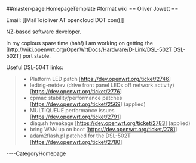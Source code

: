 \#\#master-page:HomepageTemplate \#format wiki == Oliver Jowett ==

Email: \[\[MailTo(oliver AT opencloud DOT com)\]\]

NZ-based software developer.

In my copious spare time (hah!) I am working on getting the
\[<http://wiki.openwrt.org/OpenWrtDocs/Hardware/D-Link/DSL-502T>
DSL-502T\] port stable.

Useful DSL-504T links:

> -   Platform LED patch \[<https://dev.openwrt.org/ticket/2746>\]
> -   ledtrig-netdev (drive front panel LEDs off network activity)
>     \[<https://dev.openwrt.org/ticket/2776>\]
> -   cpmac stability/performance patches
>     \[<https://dev.openwrt.org/ticket/2569>\] (applied)
> -   MULTIQUEUE performance issues
>     \[<https://dev.openwrt.org/ticket/2791>\]
> -   diag.sh tweakage \[<https://dev.openwrt.org/ticket/2783>\]
>     (applied)
> -   bring WAN up on boot \[<https://dev.openwrt.org/ticket/2781>\]
> -   adam2flash.pl patched for the DSL-502T
>     \[<https://dev.openwrt.org/ticket/2780>\]

----CategoryHomepage

